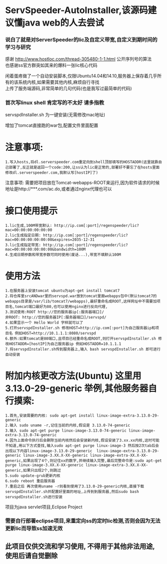 # ServSpeeder-AutoInstaller,该源码建议懂java web的人去尝试
### 说白了就是对ServerSpeeder的lic及自定义带宽,自定义到期时间的学习与研究

感谢 http://www.hostloc.com/thread-305480-1-1.html 公开序列号的算法<br>
也感谢ss官方群突如其来的爆料一张lic核心代码<br>

闲着蛋疼做了一个自动安装脚本,仅限Ubuntu14.04和14.10,服务器上保存着几乎所有的该系统内核,如果需要其他内核,麻烦自行寻找<br>
上传了服务端源码,非常简单的几句代码(也是我写过最简单的代码)<br>

### 首次写linux shell 肯定写的不太好 请多指教

servspdInstaller.sh 为一键安装(无需修改mac地址)

增加了tomcat直接跑的war包,配置文件里面配置

# 注意事项:
    1.写入hosts,将dl.serverspeeder.com重定向到shell顶部填写的HOSTADDR(这里就靠自己部署了,反正就是返回一个code:200,让ss认为lic是正常的,部署好不要忘了在hosts里面修改dl.serverspeeder.com,我默认写[hostIP]了)
注意事项: 需要把项目放在Tomcat-webapps-ROOT来运行,因为软件请求的时候地址是http://***.com/ac.do,或者通过nginx代理也可以<br>

# 接口使用提示
    1.lic生成,100M带宽默认: http://ip.com[:port]/regenspeeder/lic?mac=00:00:00:00:00:00
    2.lic生成指定日期: http://ip.com[:port]/regenspeeder/lic?mac=00:00:00:00:00:00&expires=2035-12-31
    3.lic生成指定带宽: http://ip.com[:port]/regenspeeder/lic?mac=00:00:00:00:00:00&bandwidth=100M
    4.生成日期参数和带宽参数可同时使用(废话...),带宽不填默认100M

# 使用方法
    1.在服务器上安装tomcat ubuntu为apt-get install tomcat7
    2.将仓库里srcANDwar里的servspd.war放到tomcat里面webapps包中(默认tomcat7的webapps目录是/var/lib/tomcat7/webapps),最好重命名成ROOT,这样网址中不需要加项目名,tomcat端口最好为80,也可以使用nginx进行反向代理,
    3.测试使用:ROOT http://您的服务器ip[:服务器端口]/
    非ROOT: http://您的服务器IP[:服务器端口]/servspd/
    4.如果显示一个 Hello World 字样就可以了
    5.打开servspdInstaller.sh 修改HOST=http://ip.com[:port]为自己服务器ip和项目名 例如HOST=http://10.1.1.1:8080/servspd
    6.额外:如果tomcat是80端口,且项目已经重命名成ROOT,则打开servspdInstaller.sh 修改HOSTADDR=[hostIP]为自己服务器ip 例如HOSTADDR=10.1.1.1
    7.将servspdInstaller.sh传到服务器上,输入 bash servspdInstaller.sh 即可进行自动安装

# 附加内核更改方法(Ubuntu) 这里用 3.13.0-29-generic 举例,其他服务器自行摸索:
    1.首先,安装需要的内核: sudo apt-get install linux-image-extra-3.13.0-29-generic
    2.输入 sudo uname -r,记住当前的内核,假设是 3.13.0-74-generic
    3.输入 sudo apt-get purge linux-image-3.13.0-74-generic linux-image-extra-3.13.0-74-generic
    4.因为上面命令执行后会删除当前内核然后会安装新内核,假设安装了3.xx.xx内核,这时可能不知道,用以下方式查找,输入sudo apt-get purge linux-image-3 然后按2次tab后会出现以下内容linux-image-3.13.0-29-generic  linux-image-extra-3.13.0-29-generic linux-image-3.XX.X-XX-generic linux-image-extra-XX.X-XX-generic,如果出现了4个,则记住xx的数字,并继续输入完整,最后完整命令是:sudo apt-get purge linux-image-3.XX.X-XX-generic linux-image-extra-3.XX.X-XX-generic,如果只出现2个,则跳过
    5.sudo update-grub更新内核
    6.sudo reboot 重启服务器
    7.重启之后 再次使用uname -r则看到使用了3.13.0-29-generic内核,直接下载servspdInstaller.sh并配置好里面的地址,上传到到服务器,然后sudo bash servspdInstaller.sh进行安装


项目为java servlet项目,Eclipse Project<br>

### 需要自行部署eclipse项目,来重定向ss的定时lic检测,否则会因为无法更新lic而导致ss加速无效
## 此项目仅供交流和学习使用, 不得用于其他非法用途, 使用后请自觉删除
